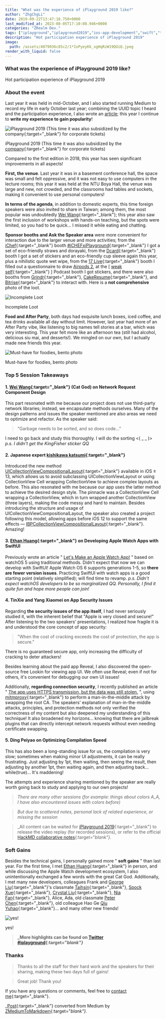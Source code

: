 ```yaml
---
title: "What was the experience of iPlayground 2019 like?"
author: "ZhgChgLi"
date: 2019-09-22T13:47:18.750+0000
last_modified_at: 2023-08-05T17:10:08.946+0000
categories: "ZRealm Dev."
tags: ["iplayground","iplayground2019","ios-app-development","swift","taiwan-ios-conference"]
description: "Hot participation experience of iPlayground 2019"
image:
  path: /assets/4079036c85c2/1*IoPyeyKk_xgHqRzW19QUiQ.jpeg
render_with_liquid: false
---
```


### What was the experience of iPlayground 2019 like?

Hot participation experience of iPlayground 2019

### About the event

Last year it was held in mid-October, and I also started running Medium to record my life in early October last year; combining the UUID topic I heard and the participation experience, I also wrote an [article](../a4bc3bce7513/); this year I continue to **write my experience to gain popularity**!

![iPlayground 2019 \(This time it was also subsidized by the [company](https://www.cakeresume.com/companies/addcn?locale=zh-TW){:target="_blank"} for corporate tickets\)](/assets/4079036c85c2/1*IoPyeyKk_xgHqRzW19QUiQ.jpeg)

iPlayground 2019 \(This time it was also subsidized by the [company](https://www.cakeresume.com/companies/addcn?locale=zh-TW){:target="_blank"} for corporate tickets\)

Compared to the first edition in 2018, this year has seen significant improvements in all aspects!

**First, the venue**. Last year it was in a basement conference hall, the space was small and felt oppressive, and it was not easy to use computers in the lecture rooms; this year it was held at the NTU Boya Hall, the venue was large and new, not crowded, and the classrooms had tables and sockets, making it convenient to use personal computers!

**In terms of the agenda**, in addition to domestic experts, this time foreign speakers were also invited to share in Taiwan; among them, the most popular was undoubtedly [Wei Wang](https://medium.com/u/52b3ba2db3a){:target="_blank"}; this year also saw the first inclusion of workshops with hands-on teaching, but the spots were limited, so you had to be quick... I missed it while eating and chatting.

**Sponsor booths and Ask the Speaker area** were more convenient for interaction due to the larger venue and more activities; from the [iChef](https://www.ichefpos.com/zh-tw){:target="_blank"} booth [\#iCHEFxiPlayground](https://www.facebook.com/hashtag/ichefxiplayground?source=feed_text&epa=HASHTAG&__xts__%5B0%5D=68.ARAlb4Af_SMM2oWX2M2YI4IDlCbBFp6p-4K1xJC-ywTj7fb1i6EztwESLyMgpJmt86RzJNT1M5CYYaN86LkbHS6JKHUQ2QImFxzem3_8f49wdHBCxV98vW6dy24-XafX22JYEQh8vkdWb-R9vJbKDDjsfMVZ7ONdkks0uIgls9gJVBz66l6p0ytXiq1XpvcCiTHUU5jirEletQZ4wDayw_He9-tmz57NfMKc4QYgdaYFhXWmNNxkkAz3JdVcZlLqaURBNQ&__tn__=%2ANK-R){:target="_blank"} I got a set of eco-friendly straws and dorayaki, from the [Dcard](https://www.dcard.tw/){:target="_blank"} booth I got a set of stickers and an eco-friendly cup sleeve again this year, plus a nihilistic quote wet wipe, from the [17 Live](https://17.live/){:target="_blank"} booth I filled out a questionnaire to draw [Airpods 2](../33afa0ae557d/), at the \[ [weak self](https://weakself.dev/){:target="_blank"} \] Podcast booth I got stickers, and there were also booths from [Grindr](https://www.grindr.com/){:target="_blank"}, [CakeResume](https://www.cakeresume.com/zh-TW){:target="_blank"}, and [Bitrise](https://www.bitrise.io/){:target="_blank"} to interact with. Here is a **not comprehensive** photo of the loot.

![Incomplete Loot](/assets/4079036c85c2/1*m0RCPg88ksZQhn4TXKITDA.jpeg)

Incomplete Loot

**Food and After Party**, both days had exquisite lunch boxes, iced coffee, and tea drinks available all day without limit. However, last year had more of an After Party vibe, like listening to big names tell stories at a bar, which was very interesting. This year felt more like an afternoon tea (still had alcohol, delicious siu mai, and desserts!). We mingled on our own, but I actually made new friends this year.

![Must-have for foodies, bento photo](/assets/4079036c85c2/1*WEvsUtrVJ4OYoKgC9VDvnw.jpeg)

Must-have for foodies, bento photo
### Top 5 Session Takeaways
#### **1. [Wei Wang](https://medium.com/u/52b3ba2db3a){:target="_blank"} (Cat God) on Network Request Component Design**

This part resonated with me because our project does not use third-party network libraries; instead, we encapsulate methods ourselves. Many of the design patterns and issues the speaker mentioned are also areas we need to optimize and refactor. As the speaker said:

> "Garbage needs to be sorted, and so does code..."

I need to go back and study this thoroughly. I will do the sorting <( _ _ )>
_p.s. I didn't get the KingFisher sticker QQ_
#### 2. **Japanese expert [kishikawa katsumi](https://twitter.com/k_katsumi){:target="_blank"}**

Introduced the new method [UICollectionViewCompositionalLayout](https://developer.apple.com/documentation/uikit/uicollectionviewcompositionallayout){:target="_blank"} available in iOS ≥ 13, which allows us to avoid subclassing UICollectionViewLayout or using CollectionView Cell wrapping CollectionView to achieve complex layouts as before.
This also resonated with me because our app uses the latter method to achieve the desired design style. The pinnacle was a CollectionView Cell wrapping a CollectionView, which in turn wrapped another CollectionView (three layers), making the code messy and hard to maintain.
Besides introducing the structure and usage of UICollectionViewCompositionalLayout, the speaker also created a project following this model, allowing apps before iOS 12 to support the same effects — [IBPCollectionViewCompositionalLayout](https://github.com/kishikawakatsumi/IBPCollectionViewCompositionalLayout){:target="_blank"}. Amazing!
#### 3. [Ethan Huang](https://medium.com/u/e13f6afcf9b9){:target="_blank"} on Developing Apple Watch Apps with SwiftUI

Previously wrote an article " [Let's Make an Apple Watch App!](../e85d77b05061/) " based on watchOS 5 using traditional methods. Didn't expect that now we can develop with SwiftUI!
Apple Watch OS 6 supports generations 1-5, so **there are fewer version issues**. Practicing SwiftUI with watch apps is a good starting point (relatively simplified); will find time to revamp.
_p.s. Didn't expect watchOS developers to be so marginalized QQ. Personally, I find it quite fun and hope more people can join!_
#### 4. TinXie and Yang Xiaomei on App Security Issues

Regarding **the security issues of the app itself**, I had never seriously studied it, with the inherent belief that "Apple is very closed and secure!" After listening to the two speakers' presentations, I realized how fragile it is and understood the core concept of app security:

> "When the cost of cracking exceeds the cost of protection, the app is secure."

There is no guaranteed secure app, only increasing the difficulty of cracking to deter attackers!

Besides learning about the paid app Reveal, I also discovered the open-source free Lookin for viewing app UI. We often use Reveal; even if not for others, it's convenient for debugging our own UI issues!

Additionally, **regarding connection security**, I recently published an article " [The app uses HTTPS transmission, but the data was still stolen.](../46410aaada00/) ", using [mitmproxy](https://mitmproxy.org/){:target="_blank"} to perform a man-in-the-middle attack by swapping the root CA. The speakers' explanation of man-in-the-middle attacks, principles, and protection methods not only verified the correctness of my content but also deepened my understanding of this technique!
It also broadened my horizons... knowing that there are jailbreak plugins that can directly intercept network requests without even needing certificate swapping.
#### 5. Ding Peiyao on Optimizing Compilation Speed

This has also been a long-standing issue for us, the compilation is very slow; sometimes when making minor UI adjustments, it can be really frustrating. Just adjusting by 1pt, then waiting, then seeing the result, then adjusting by another 1pt, then waiting again, and then adjusting back... while(true)... It's maddening!

The attempts and experience sharing mentioned by the speaker are really worth going back to study and applying to our own projects!

> _There are many other sessions (for example: things about colors A\_A, I have also encountered issues with colors before)_

> _But due to scattered notes, personal lack of related experience, or missing the session_

> _All content can be waited for [iPlayground 2019](https://iplayground.io/2019/){:target="_blank"} to release the video replay (for recorded sessions), or refer to the official [HackMD collaborative notes](https://hackmd.io/@iPlayground){:target="_blank"}._


### Soft Gains

Besides the technical gains, I personally gained more " **soft gains** " than last year. For the first time, I met [Ethan Huang](https://medium.com/u/e13f6afcf9b9){:target="_blank"} in person, and while discussing the Apple Watch development ecosystem, I also unintentionally exchanged a few words with the great Cat God. Additionally, I met many new developers, colleagues Frank and [George Liu](https://medium.com/u/72361fccaa43){:target="_blank"}'s classmate [Taihsin](https://twitter.com/taihsin_l){:target="_blank"}, [Spock Xue](https://medium.com/u/e55ade4a40a3){:target="_blank"}, [Crystal Liu](https://medium.com/u/2b9530ad5d14){:target="_blank"}, [Nia Fan](https://medium.com/u/8fdb2b5b6672){:target="_blank"}, Alice, Ada, old classmate [Peter Chen](https://medium.com/u/d3a2b0073ab2){:target="_blank"}, old colleague Hao Ge [Qiu Yuhao](https://medium.com/u/bee7081e8048){:target="_blank"}... and many other new friends!

![yes\!](/assets/4079036c85c2/1*UGxUbKGKsZhO5s0QOrjgkg.jpeg)

yes\!

> **_More highlights can be found on [Twitter \#iplayground](https://twitter.com/hashtag/iplayground){:target="_blank"}_**

### Thanks

> Thanks to all the staff for their hard work and the speakers for their sharing, making these two days full of gains!

> Great job! Thank you!

If you have any questions or comments, feel free to [contact me](https://www.zhgchg.li/contact){:target="_blank"}.

_[Post](https://medium.com/zrealm-ios-dev/iplayground-2019-%E6%98%AF%E6%80%8E%E9%BA%BC%E6%A8%A3%E7%9A%84%E9%AB%94%E9%A9%97-4079036c85c2){:target="_blank"} converted from Medium by [ZMediumToMarkdown](https://github.com/ZhgChgLi/ZMediumToMarkdown){:target="_blank"}._
